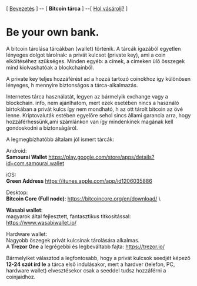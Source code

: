 [ [Bevezetés](README.md) ]  -- [  **Bitcoin tárca** ] --[ [Hol vásárolj?](vasarlas.md) ]

# Be your own bank. 

A bitcoin tárolása tárcákban (wallet) történik. A tárcák igazából egyetlen lényeges dolgot tárolnak: a privát kulcsot (private key), ami a coin elköltéséhez szükséges.
Minden egyéb: a címek, a címeken ülő összegek mind kiolvashatóak a blockchainből.

A private key teljes hozzáférést ad a hozzá tartozó coinokhoz így különösen lényeges, h mennyire biztonságos a tárca-alkalmazás.

Internetes tárca használatát, legyen az bármelyik exchange vagy a blockchain. info, nem ajánlhatom, mert ezek esetében nincs a használó birtokában a privát kulcs így nem mondható, h az ott tárolt bitcoin az övé lenne. Kriptovaluták estében egyelőre sehol sincs állami garancia arra, hogy hozzáférhessünk,ami számlánkon van így mindenkinek magának kell gondoskodni a biztonságáról.

A legmegbízhatóbb általam jól ismert tárcák:

Android: \
**Samourai Wallet**
<https://play.google.com/store/apps/details?id=com.samourai.wallet>

iOS: \
**Green Address**
<https://itunes.apple.com/app/id1206035886>

Desktop: \
**Bitcoin Core (Full node)**: <https://bitcoincore.org/en/download/> \

**Wasabi wallet**:\
magyarok által fejlesztett, fantasztikus titkosítással:\
<https://www.wasabiwallet.io/>

Hardware wallet:\
Nagyobb öszegek privát kulcsinak tárolására alkalmas. \
A **Trezor One** a legrégebbi és legbeváltabb fajta: <https://trezor.io/>

Bármelyiket választod a legfontosabb, hogy a privát kulcsok seedjét képező **12-24 szót írd le** a tárca első indulásakor, mert a hardver (telefon, PC, hardware wallet) elvesztésekor csak a seeddel tudsz hozzáférni a coinjaidhoz.
